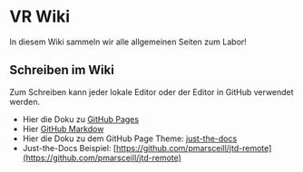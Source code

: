 # VR Wiki

In diesem Wiki sammeln wir alle allgemeinen Seiten zum Labor!



## Schreiben im Wiki

Zum Schreiben kann jeder lokale Editor oder der Editor in GitHub verwendet werden. 

- Hier die Doku zu [GitHub Pages](https://guides.github.com/features/pages/)
- Hier [GitHub Markdow](https://guides.github.com/features/mastering-markdown/)
- Hier die Doku zu dem GitHub Page Theme: [just-the-docs](https://pmarsceill.github.io/just-the-docs/)
- Just-the-Docs Beispiel: [https://github.com/pmarsceill/jtd-remote](https://github.com/pmarsceill/jtd-remote)

